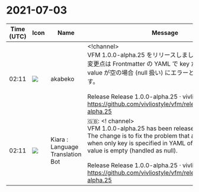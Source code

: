 # 2021-07-03

|Time (UTC)|Icon|Name|Message|
|---|---|---|---|
|02:11|![](https://avatars.slack-edge.com/2019-05-15/624511073651_25909952cd7a069ceed2_72.png)|akabeko|<!channel><br>VFM 1.0.0-alpha.25 をリリースしました。<br>変更点は Frontmatter の YAML で key だけ指定して value が空の場合 (null 扱い) にエラーとなる問題の修正です。<br><br>Release Release 1.0.0-alpha.25 · vivliostyle/vfm<br><https://github.com/vivliostyle/vfm/releases/tag/v1.0.0-alpha.25>|
|02:11|![](https://avatars.slack-edge.com/2021-03-01/1807880975282_5c8ad89e782096649baa_72.png)|Kiara : Language Translation Bot|🇬🇧: &lt;! channel&gt;<br>VFM 1.0.0-alpha.25 has been released.<br>The change is to fix the problem that an error occurs when only key is specified in YAML of Frontmatter and value is empty (handled as null).<br><br>Release Release 1.0.0-alpha.25 · vivliostyle / vfm<br><https://github.com/vivliostyle/vfm/releases/tag/v1.0.0-alpha.25>|
